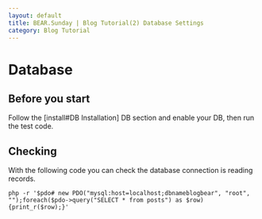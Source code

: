 ```yaml
---
layout: default
title: BEAR.Sunday | Blog Tutorial(2) Database Settings
category: Blog Tutorial
---
```


# Database 

## Before you start 

Follow the [install#DB Installation] DB section and enable your DB, then run the test code.

## Checking 
With the following code you can check the database connection is reading records.

```
php -r '$pdo# new PDO("mysql:host=localhost;dbnameblogbear", "root", "");foreach($pdo->query("SELECT * from posts") as $row){print_r($row);}'
```